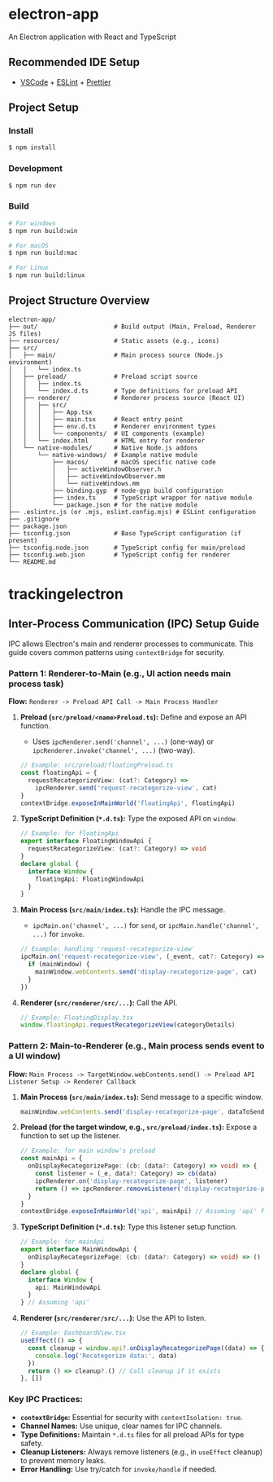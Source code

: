 # electron-app

An Electron application with React and TypeScript

## Recommended IDE Setup

- [VSCode](https://code.visualstudio.com/) + [ESLint](https://marketplace.visualstudio.com/items?itemName=dbaeumer.vscode-eslint) + [Prettier](https://marketplace.visualstudio.com/items?itemName=esbenp.prettier-vscode)

## Project Setup

### Install

```bash
$ npm install
```

### Development

```bash
$ npm run dev
```

### Build

```bash
# For windows
$ npm run build:win

# For macOS
$ npm run build:mac

# For Linux
$ npm run build:linux
```

## Project Structure Overview

```
electron-app/
├── out/                     # Build output (Main, Preload, Renderer JS files)
├── resources/               # Static assets (e.g., icons)
├── src/
│   ├── main/                # Main process source (Node.js environment)
│   │   └── index.ts
│   ├── preload/             # Preload script source
│   │   ├── index.ts
│   │   └── index.d.ts       # Type definitions for preload API
│   ├── renderer/            # Renderer process source (React UI)
│   │   ├── src/
│   │   │   ├── App.tsx
│   │   │   ├── main.tsx     # React entry point
│   │   │   ├── env.d.ts     # Renderer environment types
│   │   │   └── components/  # UI components (example)
│   │   └── index.html       # HTML entry for renderer
│   └── native-modules/      # Native Node.js addons
│       └── native-windows/  # Example native module
│           ├── macos/       # macOS specific native code
│           │   ├── activeWindowObserver.h
│           │   ├── activeWindowObserver.mm
│           │   └── nativeWindows.mm
│           ├── binding.gyp  # node-gyp build configuration
│           ├── index.ts     # TypeScript wrapper for native module
│           └── package.json # for the native module
├── .eslintrc.js (or .mjs, eslint.config.mjs) # ESLint configuration
├── .gitignore
├── package.json
├── tsconfig.json            # Base TypeScript configuration (if present)
├── tsconfig.node.json       # TypeScript config for main/preload
├── tsconfig.web.json        # TypeScript config for renderer
└── README.md
```

# trackingelectron

## Inter-Process Communication (IPC) Setup Guide

IPC allows Electron's main and renderer processes to communicate. This guide covers common patterns using `contextBridge` for security.

### Pattern 1: Renderer-to-Main (e.g., UI action needs main process task)

**Flow:** `Renderer -> Preload API Call -> Main Process Handler`

1.  **Preload (`src/preload/<name>Preload.ts`):** Define and expose an API function.

    - Uses `ipcRenderer.send('channel', ...)` (one-way) or `ipcRenderer.invoke('channel', ...)` (two-way).

    ```typescript
    // Example: src/preload/floatingPreload.ts
    const floatingApi = {
      requestRecategorizeView: (cat?: Category) =>
        ipcRenderer.send('request-recategorize-view', cat)
    }
    contextBridge.exposeInMainWorld('floatingApi', floatingApi)
    ```

2.  **TypeScript Definition (`*.d.ts`):** Type the exposed API on `window`.

    ```typescript
    // Example: for floatingApi
    export interface FloatingWindowApi {
      requestRecategorizeView: (cat?: Category) => void
    }
    declare global {
      interface Window {
        floatingApi: FloatingWindowApi
      }
    }
    ```

3.  **Main Process (`src/main/index.ts`):** Handle the IPC message.

    - `ipcMain.on('channel', ...)` for `send`, or `ipcMain.handle('channel', ...)` for `invoke`.

    ```typescript
    // Example: handling 'request-recategorize-view'
    ipcMain.on('request-recategorize-view', (_event, cat?: Category) => {
      if (mainWindow) {
        mainWindow.webContents.send('display-recategorize-page', cat)
      }
    })
    ```

4.  **Renderer (`src/renderer/src/...`):** Call the API.
    ```typescript
    // Example: FloatingDisplay.tsx
    window.floatingApi.requestRecategorizeView(categoryDetails)
    ```

### Pattern 2: Main-to-Renderer (e.g., Main process sends event to a UI window)

**Flow:** `Main Process -> TargetWindow.webContents.send() -> Preload API Listener Setup -> Renderer Callback`

1.  **Main Process (`src/main/index.ts`):** Send message to a specific window.

    ```typescript
    mainWindow.webContents.send('display-recategorize-page', dataToSend)
    ```

2.  **Preload (for the target window, e.g., `src/preload/index.ts`):** Expose a function to set up the listener.

    ```typescript
    // Example: for main window's preload
    const mainApi = {
      onDisplayRecategorizePage: (cb: (data?: Category) => void) => {
        const listener = (_e, data?: Category) => cb(data)
        ipcRenderer.on('display-recategorize-page', listener)
        return () => ipcRenderer.removeListener('display-recategorize-page', listener)
      }
    }
    contextBridge.exposeInMainWorld('api', mainApi) // Assuming 'api' for main window
    ```

3.  **TypeScript Definition (`*.d.ts`):** Type this listener setup function.

    ```typescript
    // Example: for mainApi
    export interface MainWindowApi {
      onDisplayRecategorizePage: (cb: (data?: Category) => void) => () => void
    }
    declare global {
      interface Window {
        api: MainWindowApi
      }
    } // Assuming 'api'
    ```

4.  **Renderer (`src/renderer/src/...`):** Use the API to listen.
    ```typescript
    // Example: DashboardView.tsx
    useEffect(() => {
      const cleanup = window.api?.onDisplayRecategorizePage((data) => {
        console.log('Recategorize data:', data)
      })
      return () => cleanup?.() // Call cleanup if it exists
    }, [])
    ```

### Key IPC Practices:

- **`contextBridge`:** Essential for security with `contextIsolation: true`.
- **Channel Names:** Use unique, clear names for IPC channels.
- **Type Definitions:** Maintain `*.d.ts` files for all preload APIs for type safety.
- **Cleanup Listeners:** Always remove listeners (e.g., in `useEffect` cleanup) to prevent memory leaks.
- **Error Handling:** Use try/catch for `invoke/handle` if needed.
